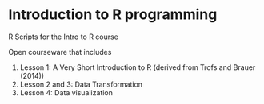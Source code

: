 # Introduction to R programming
R Scripts for the Intro to R course

Open courseware that includes
1. Lesson 1: A Very Short Introduction to R (derived from Trofs and Brauer (2014))  
2. Lesson 2 and 3: Data Transformation
3. Lesson 4: Data visualization
